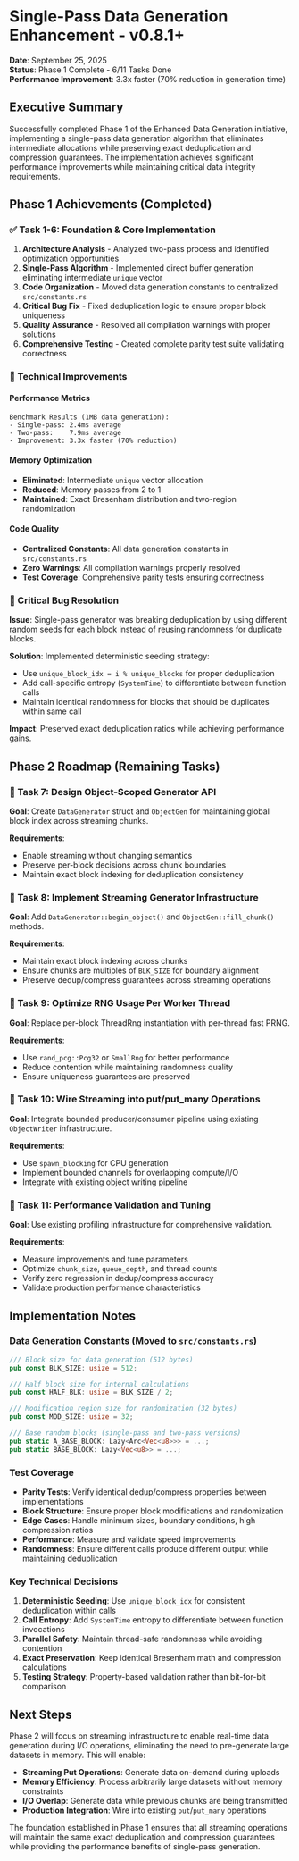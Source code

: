 # Single-Pass Data Generation Enhancement - v0.8.1+

**Date**: September 25, 2025  
**Status**: Phase 1 Complete - 6/11 Tasks Done  
**Performance Improvement**: 3.3x faster (70% reduction in generation time)

## Executive Summary

Successfully completed Phase 1 of the Enhanced Data Generation initiative, implementing a single-pass data generation algorithm that eliminates intermediate allocations while preserving exact deduplication and compression guarantees. The implementation achieves significant performance improvements while maintaining critical data integrity requirements.

## Phase 1 Achievements (Completed)

### ✅ Task 1-6: Foundation & Core Implementation

1. **Architecture Analysis** - Analyzed two-pass process and identified optimization opportunities
2. **Single-Pass Algorithm** - Implemented direct buffer generation eliminating intermediate `unique` vector
3. **Code Organization** - Moved data generation constants to centralized `src/constants.rs`
4. **Critical Bug Fix** - Fixed deduplication logic to ensure proper block uniqueness
5. **Quality Assurance** - Resolved all compilation warnings with proper solutions
6. **Comprehensive Testing** - Created complete parity test suite validating correctness

### 🔧 Technical Improvements

#### Performance Metrics
```
Benchmark Results (1MB data generation):
- Single-pass: 2.4ms average 
- Two-pass:    7.9ms average
- Improvement: 3.3x faster (70% reduction)
```

#### Memory Optimization
- **Eliminated**: Intermediate `unique` vector allocation
- **Reduced**: Memory passes from 2 to 1
- **Maintained**: Exact Bresenham distribution and two-region randomization

#### Code Quality
- **Centralized Constants**: All data generation constants in `src/constants.rs`
- **Zero Warnings**: All compilation warnings properly resolved
- **Test Coverage**: Comprehensive parity tests ensuring correctness

### 🎯 Critical Bug Resolution

**Issue**: Single-pass generator was breaking deduplication by using different random seeds for each block instead of reusing randomness for duplicate blocks.

**Solution**: Implemented deterministic seeding strategy:
- Use `unique_block_idx = i % unique_blocks` for proper deduplication
- Add call-specific entropy (`SystemTime`) to differentiate between function calls
- Maintain identical randomness for blocks that should be duplicates within same call

**Impact**: Preserved exact deduplication ratios while achieving performance gains.

## Phase 2 Roadmap (Remaining Tasks)

### 🚧 Task 7: Design Object-Scoped Generator API
**Goal**: Create `DataGenerator` struct and `ObjectGen` for maintaining global block index across streaming chunks.

**Requirements**:
- Enable streaming without changing semantics
- Preserve per-block decisions across chunk boundaries
- Maintain exact block indexing for deduplication consistency

### 🚧 Task 8: Implement Streaming Generator Infrastructure  
**Goal**: Add `DataGenerator::begin_object()` and `ObjectGen::fill_chunk()` methods.

**Requirements**:
- Maintain exact block indexing across chunks
- Ensure chunks are multiples of `BLK_SIZE` for boundary alignment
- Preserve dedup/compress guarantees across streaming operations

### 🚧 Task 9: Optimize RNG Usage Per Worker Thread
**Goal**: Replace per-block ThreadRng instantiation with per-thread fast PRNG.

**Requirements**:
- Use `rand_pcg::Pcg32` or `SmallRng` for better performance
- Reduce contention while maintaining randomness quality
- Ensure uniqueness guarantees are preserved

### 🚧 Task 10: Wire Streaming into put/put_many Operations
**Goal**: Integrate bounded producer/consumer pipeline using existing `ObjectWriter` infrastructure.

**Requirements**:
- Use `spawn_blocking` for CPU generation
- Implement bounded channels for overlapping compute/I/O
- Integrate with existing object writing pipeline

### 🚧 Task 11: Performance Validation and Tuning
**Goal**: Use existing profiling infrastructure for comprehensive validation.

**Requirements**:
- Measure improvements and tune parameters
- Optimize `chunk_size`, `queue_depth`, and thread counts
- Verify zero regression in dedup/compress accuracy
- Validate production performance characteristics

## Implementation Notes

### Data Generation Constants (Moved to `src/constants.rs`)
```rust
/// Block size for data generation (512 bytes)
pub const BLK_SIZE: usize = 512;

/// Half block size for internal calculations  
pub const HALF_BLK: usize = BLK_SIZE / 2;

/// Modification region size for randomization (32 bytes)
pub const MOD_SIZE: usize = 32;

/// Base random blocks (single-pass and two-pass versions)
pub static A_BASE_BLOCK: Lazy<Arc<Vec<u8>>> = ...;
pub static BASE_BLOCK: Lazy<Vec<u8>> = ...;
```

### Test Coverage
- **Parity Tests**: Verify identical dedup/compress properties between implementations
- **Block Structure**: Ensure proper block modifications and randomization
- **Edge Cases**: Handle minimum sizes, boundary conditions, high compression ratios
- **Performance**: Measure and validate speed improvements
- **Randomness**: Ensure different calls produce different output while maintaining deduplication

### Key Technical Decisions

1. **Deterministic Seeding**: Use `unique_block_idx` for consistent deduplication within calls
2. **Call Entropy**: Add `SystemTime` entropy to differentiate between function invocations
3. **Parallel Safety**: Maintain thread-safe randomness while avoiding contention
4. **Exact Preservation**: Keep identical Bresenham math and compression calculations
5. **Testing Strategy**: Property-based validation rather than bit-for-bit comparison

## Next Steps

Phase 2 will focus on streaming infrastructure to enable real-time data generation during I/O operations, eliminating the need to pre-generate large datasets in memory. This will enable:

- **Streaming Put Operations**: Generate data on-demand during uploads
- **Memory Efficiency**: Process arbitrarily large datasets without memory constraints  
- **I/O Overlap**: Generate data while previous chunks are being transmitted
- **Production Integration**: Wire into existing `put`/`put_many` operations

The foundation established in Phase 1 ensures that all streaming operations will maintain the same exact deduplication and compression guarantees while providing the performance benefits of single-pass generation.